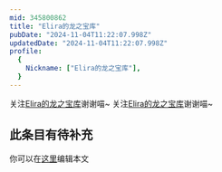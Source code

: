 ```yaml
---
mid: 345800862
title: "Elira的龙之宝库"
pubDate: "2024-11-04T11:22:07.998Z"
updatedDate: "2024-11-04T11:22:07.998Z"
profile:
  {
    Nickname: ["Elira的龙之宝库"],
  }
---
```


关注[Elira的龙之宝库](https://space.bilibili.com/345800862)谢谢喵~ 关注[Elira的龙之宝库](https://space.bilibili.com/345800862)谢谢喵~

## 此条目有待补充
你可以在[这里](https://github.com/Yuhanawa/VTuber.ICU/edit/master/src/content/v/Elira的龙之宝库/index.md)编辑本文
